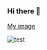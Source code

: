 ### Hi there 👋

[My image](peresmishnyk.github.com/peresmishnyk/img/test.jpg)

<!--
**peresmishnyk/peresmishnyk** is a ✨ _special_ ✨ repository because its `README.md` (this file) appears on your GitHub profile.

Here are some ideas to get you started:

- 🔭 I’m currently working on ...
- 🌱 I’m currently learning ...
- 👯 I’m looking to collaborate on ...
- 🤔 I’m looking for help with ...
- 💬 Ask me about ...
- 📫 How to reach me: ...
- 😄 Pronouns: ...
- ⚡ Fun fact: ...
-->

![test](https://user-images.githubusercontent.com/1893866/166166741-894a3568-33b0-4d5c-8874-70f06a676b54.jpg)
